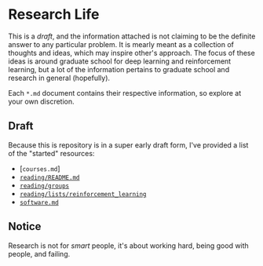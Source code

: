 # Research Life

This is a *draft*, and the information attached is not claiming to be the definite answer to any particular problem. It is mearly meant as a collection of thoughts and ideas, which may inspire other's approach. The focus of these ideas is around graduate school for deep learning and reinforcement learning, but a lot of the information pertains to graduate school and research in general (hopefully).

Each `*.md` document contains their respective information, so explore at your own discretion.

## Draft
Because this is repository is in a super early draft form, I've provided a list of the "started" resources:
 - [`courses.md`]
 - [`reading/README.md`](https://github.com/MaxOSmith/research/blob/master/reading/README.md)
 - [`reading/groups`]()
 - [`reading/lists/reinforcement_learning`](https://github.com/MaxOSmith/research/blob/master/reading/lists/reinforcement_learning.md)
 - [`software.md`](https://github.com/MaxOSmith/research/blob/master/software.md)

## Notice

Research is not for *smart* people, it's about working hard, being good with people, and failing.